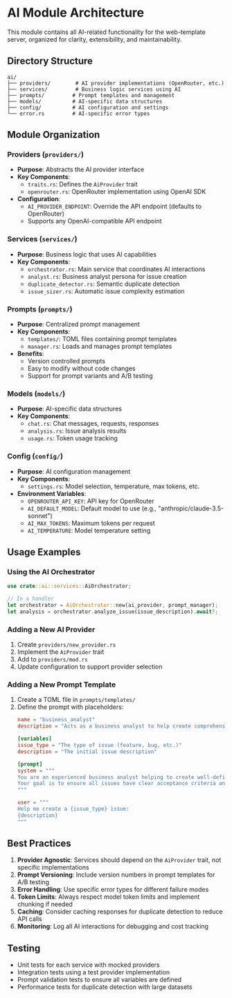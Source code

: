 # AI Module Architecture

This module contains all AI-related functionality for the web-template server, organized for clarity, extensibility, and maintainability.

## Directory Structure

```
ai/
├── providers/        # AI provider implementations (OpenRouter, etc.)
├── services/         # Business logic services using AI
├── prompts/         # Prompt templates and management
├── models/          # AI-specific data structures
├── config/          # AI configuration and settings
└── error.rs         # AI-specific error types
```

## Module Organization

### Providers (`providers/`)
- **Purpose**: Abstracts the AI provider interface
- **Key Components**:
  - `traits.rs`: Defines the `AiProvider` trait
  - `openrouter.rs`: OpenRouter implementation using OpenAI SDK
- **Configuration**:
  - `AI_PROVIDER_ENDPOINT`: Override the API endpoint (defaults to OpenRouter)
  - Supports any OpenAI-compatible API endpoint

### Services (`services/`)
- **Purpose**: Business logic that uses AI capabilities
- **Key Components**:
  - `orchestrator.rs`: Main service that coordinates AI interactions
  - `analyst.rs`: Business analyst persona for issue creation
  - `duplicate_detector.rs`: Semantic duplicate detection
  - `issue_sizer.rs`: Automatic issue complexity estimation

### Prompts (`prompts/`)
- **Purpose**: Centralized prompt management
- **Key Components**:
  - `templates/`: TOML files containing prompt templates
  - `manager.rs`: Loads and manages prompt templates
- **Benefits**:
  - Version controlled prompts
  - Easy to modify without code changes
  - Support for prompt variants and A/B testing

### Models (`models/`)
- **Purpose**: AI-specific data structures
- **Key Components**:
  - `chat.rs`: Chat messages, requests, responses
  - `analysis.rs`: Issue analysis results
  - `usage.rs`: Token usage tracking

### Config (`config/`)
- **Purpose**: AI configuration management
- **Key Components**:
  - `settings.rs`: Model selection, temperature, max tokens, etc.
- **Environment Variables**:
  - `OPENROUTER_API_KEY`: API key for OpenRouter
  - `AI_DEFAULT_MODEL`: Default model to use (e.g., "anthropic/claude-3.5-sonnet")
  - `AI_MAX_TOKENS`: Maximum tokens per request
  - `AI_TEMPERATURE`: Model temperature setting

## Usage Examples

### Using the AI Orchestrator

```rust
use crate::ai::services::AiOrchestrator;

// In a handler
let orchestrator = AiOrchestrator::new(ai_provider, prompt_manager);
let analysis = orchestrator.analyze_issue(issue_description).await?;
```

### Adding a New AI Provider

1. Create `providers/new_provider.rs`
2. Implement the `AiProvider` trait
3. Add to `providers/mod.rs`
4. Update configuration to support provider selection

### Adding a New Prompt Template

1. Create a TOML file in `prompts/templates/`
2. Define the prompt with placeholders:
   ```toml
   name = "business_analyst"
   description = "Acts as a business analyst to help create comprehensive issues"

   [variables]
   issue_type = "The type of issue (feature, bug, etc.)"
   description = "The initial issue description"

   [prompt]
   system = """
   You are an experienced business analyst helping to create well-defined issues.
   Your goal is to ensure all issues have clear acceptance criteria and technical considerations.
   """

   user = """
   Help me create a {issue_type} issue:
   {description}
   """
   ```

## Best Practices

1. **Provider Agnostic**: Services should depend on the `AiProvider` trait, not specific implementations
2. **Prompt Versioning**: Include version numbers in prompt templates for A/B testing
3. **Error Handling**: Use specific error types for different failure modes
4. **Token Limits**: Always respect model token limits and implement chunking if needed
5. **Caching**: Consider caching responses for duplicate detection to reduce API calls
6. **Monitoring**: Log all AI interactions for debugging and cost tracking

## Testing

- Unit tests for each service with mocked providers
- Integration tests using a test provider implementation
- Prompt validation tests to ensure all variables are defined
- Performance tests for duplicate detection with large datasets
